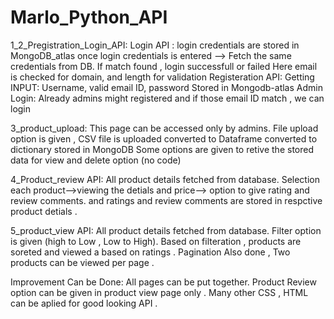 # Marlo_Python_API
1_2_Pregistration_Login_API:
  Login API :
    login credentials are stored in MongoDB_atlas
    once login credentials is entered --> Fetch the same credentials from DB.
    If match found , login successfull or failed
    Here email is checked for domain, and length for validation
  Registeration API:
    Getting INPUT:
        Username, valid email ID, password 
    Stored in Mongodb-atlas
  Admin Login:
    Already admins might registered and if those email ID match , we can login 

3_product_upload:
  This page can be accessed only by admins.
  File upload option is given ,
      CSV file is uploaded
      converted to Dataframe
      converted to dictionary 
      stored in MongoDB 
  Some options are given to retive the stored data for view and delete option (no code)

  4_Product_review API:
    All product details fetched from database.
    Selection each product-->viewing the detials and price--> option to give rating and review comments.
    and ratings and review comments are stored in respctive product detials .

  5_product_view API:
    All product details fetched from database.
    Filter option is given (high to Low , Low to High).
    Based on filteration , products are soreted and viewed a based on ratings .
    Pagination Also done , Two products can be viewed per page .

Improvement Can be Done:
  All pages can be put together.
  Product Review option can be given in product view page only .
  Many other CSS , HTML can be aplied for  good looking API .
  
    
    
